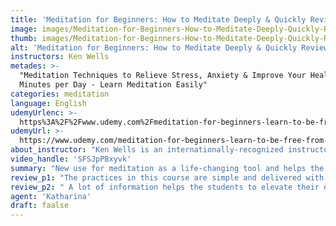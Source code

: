 ```yaml
---
title: 'Meditation for Beginners: How to Meditate Deeply & Quickly Review'
image: images/Meditation-for-Beginners-How-to-Meditate-Deeply-Quickly-Review.jpeg
thumb: images/Meditation-for-Beginners-How-to-Meditate-Deeply-Quickly-Review.jpeg
alt: 'Meditation for Beginners: How to Meditate Deeply & Quickly Review'
instructors: Ken Wells
metades: >-
  "Meditation Techniques to Relieve Stress, Anxiety & Improve Your Health in 5
  Minutes per Day - Learn Meditation Easily"
categories: meditation
language: English
udemyUrlenc: >-
  https%3A%2F%2Fwww.udemy.com%2Fmeditation-for-beginners-learn-to-be-free-from-anxiety-now%2F
udemyUrl: >-
  https://www.udemy.com/meditation-for-beginners-learn-to-be-free-from-anxiety-now/
about_instructor: "Ken Wells is an internationally-recognized instructor and trainer on a variety of courses that range from marketing to spirituality. He believes that it is important to reach transform in a personal level in order to learn the lessons in a much deeper way."
video_handle: 'SFSJpPBxyvk'
summary: "New use for meditation as a life-changing tool and helps the students to understand different aspect of the meditation with scientifically-backed claims."
review_p1: "The practices in this course are simple and delivered with clarity. Everything is explained thoroughly which adds more experience to the meditation of the students. The course presents its lessons in a non-spiritual way so that the students would be able to question what is meditation and know its benefits in their lives. It teaches the students to incorporate the lessons into their daily lives. the instructor has a great rhythm for the lessons and has a great teaching approach for various topics. The videos are concise yet understandable. The additional exercise helps the students to solidify the lessons into their minds. The course clarified a lot of confusing aspects in meditation and summarized the topics in a careful way."
review_p2: " A lot of information helps the students to elevate their experiences during meditation and gives a lot of new information for the students. The course also makes sure that its claims are scientifically-backed which is great. The whole course helps the students appreciate meditation since it gives comprehensive lessons and teaches the students to practice more in order to fully experience a great meditation. There are a lot of important concepts highlighted in the course such as body positioning and breathing focus in order to do a good meditation process. This course is a great tool for using meditation to enhance the daily lives of its students."
agent: 'Katharina'
draft: faalse
---
```


